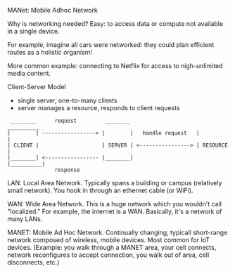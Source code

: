 

MANet: Mobile Adhoc Network


Why is networking needed?  Easy: to access data or compute not available in a single device.  

For example, imagine all cars were networked: they could plan efficient routes as a holistic organism!

More common example: connecting to Netflix for access to nigh-unlimited media content.

Client-Server Model
* single server, one-to-many clients
* server manages a resource, responds to client requests
```
 ________      request         ________                      __________
|        | -----------------> |        |   handle request   |          |
| CLIENT |                    | SERVER | <----------------> | RESOURCE |
|________| <----------------- |________|                    |__________|
               response
```

LAN: Local Area Network.  Typically spans a building or campus (relatively small network).  You 
hook in through an ethernet cable (or WiFi). 

WAN: Wide Area Network. This is a huge network which you wouldn't call "localized."  For example,
the internet is a WAN.  Basically, it's a network of many LANs. 

MANET:  Mobile Ad Hoc Network.  Continually changing, typicall short-range network composed of wireless, mobile 
devices.  Most common for IoT devices.  (Example: you walk through a MANET area, your cell connects, network
reconfigures to accept connection, you walk out of area, cell disconnects, etc.)
